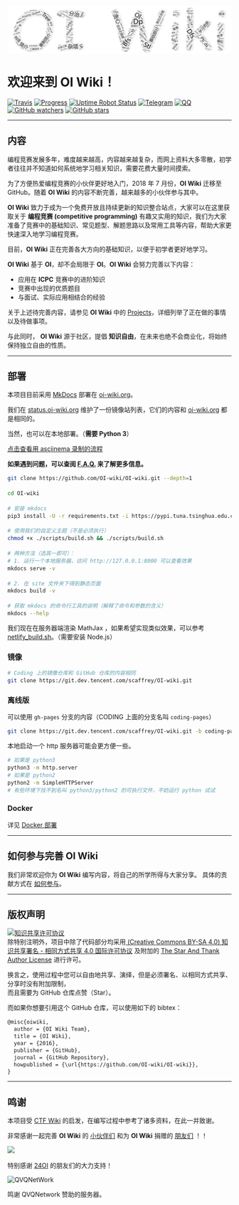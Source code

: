[![Word Art](https://raw.githubusercontent.com/24OI/OI-wiki/master/docs/images/wordArt.png)](https://oi-wiki.org/)

# 欢迎来到 **OI Wiki**！

[![Travis](https://img.shields.io/travis/OI-WIKI/OI-wiki.svg?style=flat-square)](https://travis-ci.org/OI-wiki/OI-wiki)
[![Progress](https://img.shields.io/badge/Progress-88%25-brightgreen.svg?style=flat-square)](https://github.com/OI-wiki/OI-wiki)
[![Uptime Robot Status](https://img.shields.io/uptimerobot/status/m781254113-3e3bac467c64fc99eafd383e.svg?style=flat-square)](https://status.oi-wiki.org/)
[![Telegram](https://img.shields.io/badge/OI--wiki-join%20Telegram%20chat-brightgreen.svg?style=flat-square)](https://t.me/OIwiki)
[![QQ](https://img.shields.io/badge/OI--wiki-join%20QQ%20group-brightgreen.svg?style=flat-square)](https://jq.qq.com/?_wv=1027&k=5EfkM6K)
[![GitHub watchers](https://img.shields.io/github/watchers/OI-Wiki/OI-Wiki.svg?style=social&label=Watch)](https://github.com/OI-wiki/OI-wiki)
[![GitHub stars](https://img.shields.io/github/stars/OI-Wiki/OI-Wiki.svg?style=social&label=Stars)](https://github.com/OI-wiki/OI-wiki)

* * *

## 内容

编程竞赛发展多年，难度越来越高，内容越来越复杂，而网上资料大多零散，初学者往往并不知道如何系统地学习相关知识，需要花费大量时间摸索。

为了方便热爱编程竞赛的小伙伴更好地入门，2018 年 7 月份，**OI Wiki** 迁移至 GitHub。随着 **OI Wiki** 的内容不断完善，越来越多的小伙伴参与其中。

**OI Wiki** 致力于成为一个免费开放且持续更新的知识整合站点，大家可以在这里获取关于 **编程竞赛 (competitive programming)** 有趣又实用的知识，我们为大家准备了竞赛中的基础知识、常见题型、解题思路以及常用工具等内容，帮助大家更快速深入地学习编程竞赛。

目前，**OI Wiki** 正在完善各大方向的基础知识，以便于初学者更好地学习。

**OI Wiki** 基于 **OI**，却不会局限于 **OI**。**OI Wiki** 会努力完善以下内容：

- 应用在 **ICPC** 竞赛中的进阶知识
- 竞赛中出现的优质题目
- 与面试、实际应用相结合的经验

关于上述待完善内容，请参见 **OI Wiki** 中的 [Projects](https://github.com/OI-wiki/OI-wiki/projects)，详细列举了正在做的事情以及待做事项。

与此同时， **OI Wiki** 源于社区，提倡 **知识自由**，在未来也绝不会商业化，将始终保持独立自由的性质。

* * *

## 部署

本项目目前采用 [MkDocs](https://github.com/mkdocs/mkdocs) 部署在 [oi-wiki.org](https://oi-wiki.org)。

我们在 [status.oi-wiki.org](https://status.oi-wiki.org) 维护了一份镜像站列表，它们的内容和 [oi-wiki.org](https://oi-wiki.org) 都是相同的。

当然，也可以在本地部署。（**需要 Python 3**）

[点击查看用 asciinema 录制的流程](https://asciinema.org/a/220681)

**如果遇到问题，可以查阅 [F.A.Q.](https://oi-wiki.org/intro/faq/) 来了解更多信息。**

```bash
git clone https://github.com/OI-wiki/OI-wiki.git --depth=1

cd OI-wiki

# 安装 mkdocs
pip3 install -U -r requirements.txt -i https://pypi.tuna.tsinghua.edu.cn/simple/

# 使用我们的自定义主题（不是必须执行）
chmod +x ./scripts/build.sh && ./scripts/build.sh

# 两种方法（选其一即可）：
# 1. 运行一个本地服务器，访问 http://127.0.0.1:8000 可以查看效果
mkdocs serve -v

# 2. 在 site 文件夹下得到静态页面
mkdocs build -v

# 获取 mkdocs 的命令行工具的说明（解释了命令和参数的含义）
mkdocs --help
```

我们现在在服务器端渲染 MathJax ，如果希望实现类似效果，可以参考 [netlify_build.sh](https://github.com/OI-wiki/OI-wiki/blob/master/scripts/netlify_build.sh)。（需要安装 Node.js）

### 镜像

```bash
# Coding 上的镜像仓库和 GitHub 仓库的内容相同
git clone https://git.dev.tencent.com/scaffrey/OI-wiki.git
```

### 离线版

可以使用 `gh-pages` 分支的内容（CODING 上面的分支名叫 `coding-pages`）

```bash
git clone https://git.dev.tencent.com/scaffrey/OI-wiki.git -b coding-pages
```

本地启动一个 http 服务器可能会更方便一些。

```bash
# 如果是 python3
python3 -m http.server
# 如果是 python2
python2 -m SimpleHTTPServer
# 有些环境下找不到名叫 python3/python2 的可执行文件，不妨运行 python 试试
```

### Docker

详见 [Docker 部署](https://oi-wiki.org/intro/docker-deploy/)

* * *

## 如何参与完善 OI Wiki

我们非常欢迎你为 **OI Wiki** 编写内容，将自己的所学所得与大家分享。
具体的贡献方式在 [如何参与](https://oi-wiki.org/intro/htc/)。

* * *

## 版权声明

<a rel="license" href="https://creativecommons.org/licenses/by-sa/4.0/"><img alt="知识共享许可协议" style="border-width:0" src="https://i.creativecommons.org/l/by-sa/4.0/88x31.png" /></a><br />
除特别注明外，项目中除了代码部分均采用<a rel="license" href="https://creativecommons.org/licenses/by-sa/4.0/deed.zh"> (Creative Commons BY-SA 4.0) 知识共享署名 - 相同方式共享 4.0 国际许可协议</a> 及附加的 [The Star And Thank Author License](https://github.com/zTrix/sata-license) 进行许可。

换言之，使用过程中您可以自由地共享、演绎，但是必须署名、以相同方式共享、分享时没有附加限制，  
而且需要为 GitHub 仓库点赞（Star）。

而如果你想要引用这个 GitHub 仓库，可以使用如下的 bibtex：

```
@misc{oiwiki,
  author = {OI Wiki Team},
  title = {OI Wiki},
  year = {2016},
  publisher = {GitHub},
  journal = {GitHub Repository},
  howpublished = {\url{https://github.com/OI-wiki/OI-wiki}},
}
```

* * *

## 鸣谢

本项目受 [CTF Wiki](https://ctf-wiki.github.io/ctf-wiki/) 的启发，在编写过程中参考了诸多资料，在此一并致谢。

非常感谢一起完善 **OI Wiki** 的 [小伙伴们](https://github.com/OI-wiki/OI-wiki/graphs/contributors) 和为 **OI Wiki** 捐赠的 [朋友们](https://oi-wiki.org/intro/thanks/) ！！

<a href="https://github.com/OI-wiki/OI-wiki/graphs/contributors"><img src="https://opencollective.com/oi-wiki/contributors.svg?width=890&button=false" /></a>

特别感谢 [24OI](https://github.com/24OI) 的朋友们的大力支持！

<img src='https://i.loli.net/2018/12/07/5c0a6e4c31b30.png' alt='QVQNetWork' width=233>

鸣谢 QVQNetwork 赞助的服务器。
